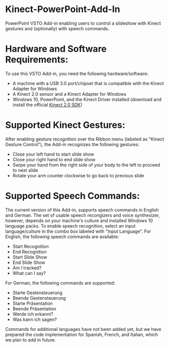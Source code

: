 # Kinect-PowerPoint-Add-In
PowerPoint VSTO Add-in enabling users to control a slideshow with Kinect gestures and (optionally) with speech commands. 

# Hardware and Software Requirements:
To use this VSTO Add-in, you need the following hardware/software:
* A machine with a USB 3.0 port/chipset that is compatible with the Kinect Adapter for Windows
* A Kinect 2.0 sensor and a Kinect Adapter for Windows
* Windows 10, PowerPoint, and the Kinect Driver installed (download and install the official [Kinect 2.0 SDK](https://www.microsoft.com/en-us/download/details.aspx?id=44561))

# Supported Kinect Gestures:
After enabling gesture recognition over the Ribbon menu (labeled as "Kinect Gesture Control"), the Add-in recognizes the following gestures:
* Close your left hand to start slide show
* Close your right hand to end slide show 
* Swipe your hand from the right side of your body to the left to proceed to next slide
* Rotate your arm counter clockwise to go back to previous slide

# Supported Speech Commands:
The current version of this Add-in, supports speech commands in English and German.
The set of usable speech recongizers and voice synthesizer, however, depends on your machine's culture and installed Windows 10 language packs.
To enable speech recognition, select an input language/culture in the combo box labeled with "Input Language".
For English, the following speech commands are available:
* Start Recognition
* End Recognition
* Start Slide Show
* End Slide Show
* Am I tracked?
* What can I say?

For German, the following commands are supported:
* Starte Gestensteuerung
* Beende Gestensteuerung
* Starte Präsentation
* Beende Präsentation
* Werde ich erkannt?
* Was kann ich sagen?

Commands for additional languages have not been added yet, but we have prepared the code implementation for Spanish, French, and Italian, which we plan to add in future.




